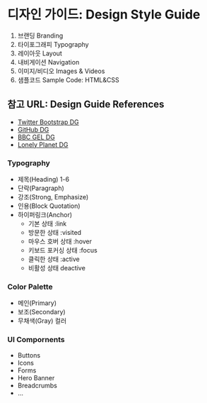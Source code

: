 # 디자인 가이드: Design Style Guide
1. 브랜딩 Branding
2. 타이포그래피 Typography
3. 레이아웃 Layout
4. 내비게이션 Navigation
5. 이미지/비디오 Images & Videos
6. 샘플코드 Sample Code: HTML&CSS

## 참고 URL: Design Guide References
- [Twitter Bootstrap DG](http://getbootstrap.com/ "트위터 부트스트랩 디자인 가이드")
- [GitHub DG](https://github.com/styleguide/css "깃허브 디자인 가이드")
- [BBC GEL DG](http://www.bbc.co.uk/gel "BBC Global Expirence Language 디자인 가이드")
- [Lonely Planet DG](http://rizzo.lonelyplanet.com/styleguide/design-elements/colours "Lonely Planet 디자인 가이드")

### Typography
- 제목(Heading) 1-6
- 단락(Paragraph)
- 강조(Strong, Emphasize)
- 인용(Block Quotation)
- 하이퍼링크(Anchor)
    * 기본 상태         :link
    * 방문한 상태        :visited
    * 마우스 호버 상태    :hover
    * 키보드 포커싱 상태   :focus
    * 클릭한 상태        :active
    * 비활성 상태        deactive

### Color Palette
- 메인(Primary)
- 보조(Secondary)
- 무채색(Gray) 컬러

### UI Compornents
- Buttons
- Icons
- Forms
- Hero Banner
- Breadcrumbs
- ...

